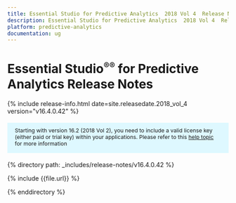 ```yaml
---
title: Essential Studio for Predictive Analytics  2018 Vol 4  Release Notes  
description: Essential Studio for Predictive Analytics  2018 Vol 4  Release Notes  
platform: predictive-analytics
documentation: ug
---
```


# Essential Studio<sup style="font-size:70%">&reg;</sup><sup style="font-size:70%">&reg;</sup> for Predictive Analytics  Release Notes  

{% include release-info.html date=site.releasedate.2018_vol_4  version="v16.4.0.42" %} 

<style>
#license {
    font-size: .88em!important;
margin-top: 1.5em;     margin-bottom: 1.5em;
    background-color: #def8ff;
    padding: 10px 17px 14px;
}
</style>

<div id="license">
Starting with version 16.2 (2018 Vol 2), you need to include a valid license key (either paid or trial key) within your applications. 
Please refer to this <a href="/common/essential-studio/licensing/license-key">help topic</a> for more information 
</div>


{% directory path: _includes/release-notes/v16.4.0.42 %}

{% include {{file.url}} %}

{% enddirectory %}